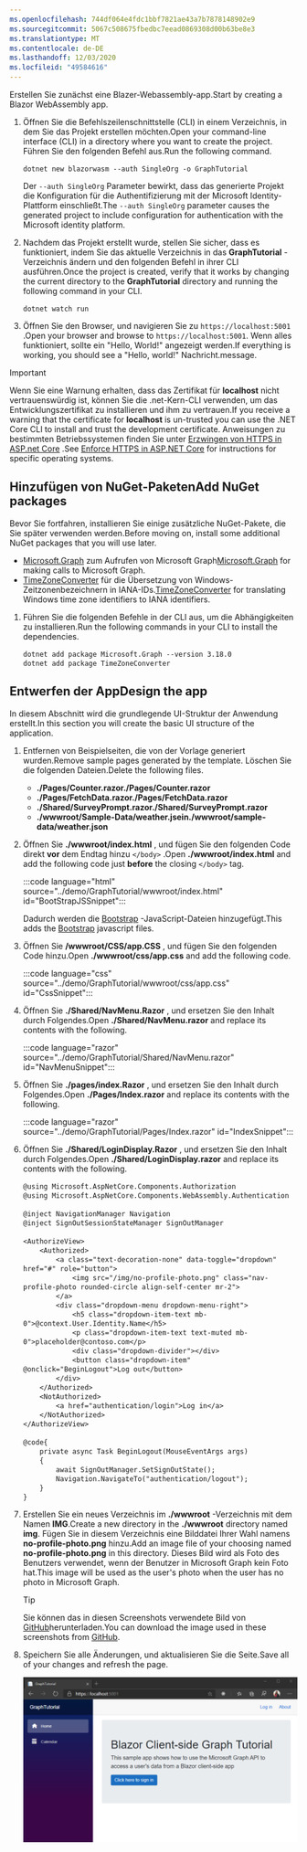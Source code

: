```yaml
---
ms.openlocfilehash: 744df064e4fdc1bbf7821ae43a7b7878148902e9
ms.sourcegitcommit: 5067c508675fbedbc7eead0869308d00b63be8e3
ms.translationtype: MT
ms.contentlocale: de-DE
ms.lasthandoff: 12/03/2020
ms.locfileid: "49584616"
---
```

<!-- markdownlint-disable MD002 MD041 -->

<span data-ttu-id="1eae6-101">Erstellen Sie zunächst eine Blazer-Webassembly-app.</span><span class="sxs-lookup"><span data-stu-id="1eae6-101">Start by creating a Blazor WebAssembly app.</span></span>

1. <span data-ttu-id="1eae6-102">Öffnen Sie die Befehlszeilenschnittstelle (CLI) in einem Verzeichnis, in dem Sie das Projekt erstellen möchten.</span><span class="sxs-lookup"><span data-stu-id="1eae6-102">Open your command-line interface (CLI) in a directory where you want to create the project.</span></span> <span data-ttu-id="1eae6-103">Führen Sie den folgenden Befehl aus.</span><span class="sxs-lookup"><span data-stu-id="1eae6-103">Run the following command.</span></span>

    ```Shell
    dotnet new blazorwasm --auth SingleOrg -o GraphTutorial
    ```

    <span data-ttu-id="1eae6-104">Der `--auth SingleOrg` Parameter bewirkt, dass das generierte Projekt die Konfiguration für die Authentifizierung mit der Microsoft Identity-Plattform einschließt.</span><span class="sxs-lookup"><span data-stu-id="1eae6-104">The `--auth SingleOrg` parameter causes the generated project to include configuration for authentication with the Microsoft identity platform.</span></span>

1. <span data-ttu-id="1eae6-105">Nachdem das Projekt erstellt wurde, stellen Sie sicher, dass es funktioniert, indem Sie das aktuelle Verzeichnis in das **GraphTutorial** -Verzeichnis ändern und den folgenden Befehl in ihrer CLI ausführen.</span><span class="sxs-lookup"><span data-stu-id="1eae6-105">Once the project is created, verify that it works by changing the current directory to the **GraphTutorial** directory and running the following command in your CLI.</span></span>

    ```Shell
    dotnet watch run
    ```

1. <span data-ttu-id="1eae6-106">Öffnen Sie den Browser, und navigieren Sie zu `https://localhost:5001` .</span><span class="sxs-lookup"><span data-stu-id="1eae6-106">Open your browser and browse to `https://localhost:5001`.</span></span> <span data-ttu-id="1eae6-107">Wenn alles funktioniert, sollte ein "Hello, World!" angezeigt werden.</span><span class="sxs-lookup"><span data-stu-id="1eae6-107">If everything is working, you should see a "Hello, world!"</span></span> <span data-ttu-id="1eae6-108">Nachricht.</span><span class="sxs-lookup"><span data-stu-id="1eae6-108">message.</span></span>

> [!IMPORTANT]
> <span data-ttu-id="1eae6-109">Wenn Sie eine Warnung erhalten, dass das Zertifikat für **localhost** nicht vertrauenswürdig ist, können Sie die .net-Kern-CLI verwenden, um das Entwicklungszertifikat zu installieren und ihm zu vertrauen.</span><span class="sxs-lookup"><span data-stu-id="1eae6-109">If you receive a warning that the certificate for **localhost** is un-trusted you can use the .NET Core CLI to install and trust the development certificate.</span></span> <span data-ttu-id="1eae6-110">Anweisungen zu bestimmten Betriebssystemen finden Sie unter [Erzwingen von HTTPS in ASP.net Core](/aspnet/core/security/enforcing-ssl?view=aspnetcore-3.1) .</span><span class="sxs-lookup"><span data-stu-id="1eae6-110">See [Enforce HTTPS in ASP.NET Core](/aspnet/core/security/enforcing-ssl?view=aspnetcore-3.1) for instructions for specific operating systems.</span></span>

## <a name="add-nuget-packages"></a><span data-ttu-id="1eae6-111">Hinzufügen von NuGet-Paketen</span><span class="sxs-lookup"><span data-stu-id="1eae6-111">Add NuGet packages</span></span>

<span data-ttu-id="1eae6-112">Bevor Sie fortfahren, installieren Sie einige zusätzliche NuGet-Pakete, die Sie später verwenden werden.</span><span class="sxs-lookup"><span data-stu-id="1eae6-112">Before moving on, install some additional NuGet packages that you will use later.</span></span>

- <span data-ttu-id="1eae6-113">[Microsoft.Graph](https://www.nuget.org/packages/Microsoft.Graph/) zum Aufrufen von Microsoft Graph</span><span class="sxs-lookup"><span data-stu-id="1eae6-113">[Microsoft.Graph](https://www.nuget.org/packages/Microsoft.Graph/) for making calls to Microsoft Graph.</span></span>
- <span data-ttu-id="1eae6-114">[TimeZoneConverter](https://github.com/mj1856/TimeZoneConverter) für die Übersetzung von Windows-Zeitzonenbezeichnern in IANA-IDs.</span><span class="sxs-lookup"><span data-stu-id="1eae6-114">[TimeZoneConverter](https://github.com/mj1856/TimeZoneConverter) for translating Windows time zone identifiers to IANA identifiers.</span></span>

1. <span data-ttu-id="1eae6-115">Führen Sie die folgenden Befehle in der CLI aus, um die Abhängigkeiten zu installieren.</span><span class="sxs-lookup"><span data-stu-id="1eae6-115">Run the following commands in your CLI to install the dependencies.</span></span>

    ```Shell
    dotnet add package Microsoft.Graph --version 3.18.0
    dotnet add package TimeZoneConverter
    ```

## <a name="design-the-app"></a><span data-ttu-id="1eae6-116">Entwerfen der App</span><span class="sxs-lookup"><span data-stu-id="1eae6-116">Design the app</span></span>

<span data-ttu-id="1eae6-117">In diesem Abschnitt wird die grundlegende UI-Struktur der Anwendung erstellt.</span><span class="sxs-lookup"><span data-stu-id="1eae6-117">In this section you will create the basic UI structure of the application.</span></span>

1. <span data-ttu-id="1eae6-118">Entfernen von Beispielseiten, die von der Vorlage generiert wurden.</span><span class="sxs-lookup"><span data-stu-id="1eae6-118">Remove sample pages generated by the template.</span></span> <span data-ttu-id="1eae6-119">Löschen Sie die folgenden Dateien.</span><span class="sxs-lookup"><span data-stu-id="1eae6-119">Delete the following files.</span></span>

    - <span data-ttu-id="1eae6-120">**./Pages/Counter.razor**</span><span class="sxs-lookup"><span data-stu-id="1eae6-120">**./Pages/Counter.razor**</span></span>
    - <span data-ttu-id="1eae6-121">**./Pages/FetchData.razor**</span><span class="sxs-lookup"><span data-stu-id="1eae6-121">**./Pages/FetchData.razor**</span></span>
    - <span data-ttu-id="1eae6-122">**./Shared/SurveyPrompt.razor**</span><span class="sxs-lookup"><span data-stu-id="1eae6-122">**./Shared/SurveyPrompt.razor**</span></span>
    - <span data-ttu-id="1eae6-123">**./wwwroot/Sample-Data/weather.jsein**</span><span class="sxs-lookup"><span data-stu-id="1eae6-123">**./wwwroot/sample-data/weather.json**</span></span>

1. <span data-ttu-id="1eae6-124">Öffnen Sie **./wwwroot/index.html** , und fügen Sie den folgenden Code direkt **vor** dem Endtag hinzu `</body>` .</span><span class="sxs-lookup"><span data-stu-id="1eae6-124">Open **./wwwroot/index.html** and add the following code just **before** the closing `</body>` tag.</span></span>

    :::code language="html" source="../demo/GraphTutorial/wwwroot/index.html" id="BootStrapJSSnippet":::

    <span data-ttu-id="1eae6-125">Dadurch werden die [Bootstrap](https://getbootstrap.com/docs/4.5/getting-started/introduction/) -JavaScript-Dateien hinzugefügt.</span><span class="sxs-lookup"><span data-stu-id="1eae6-125">This adds the [Bootstrap](https://getbootstrap.com/docs/4.5/getting-started/introduction/) javascript files.</span></span>

1. <span data-ttu-id="1eae6-126">Öffnen Sie **/wwwroot/CSS/app.CSS** , und fügen Sie den folgenden Code hinzu.</span><span class="sxs-lookup"><span data-stu-id="1eae6-126">Open **./wwwroot/css/app.css** and add the following code.</span></span>

    :::code language="css" source="../demo/GraphTutorial/wwwroot/css/app.css" id="CssSnippet":::

1. <span data-ttu-id="1eae6-127">Öffnen Sie **./Shared/NavMenu.Razor** , und ersetzen Sie den Inhalt durch Folgendes.</span><span class="sxs-lookup"><span data-stu-id="1eae6-127">Open **./Shared/NavMenu.razor** and replace its contents with the following.</span></span>

    :::code language="razor" source="../demo/GraphTutorial/Shared/NavMenu.razor" id="NavMenuSnippet":::

1. <span data-ttu-id="1eae6-128">Öffnen Sie **./pages/index.Razor** , und ersetzen Sie den Inhalt durch Folgendes.</span><span class="sxs-lookup"><span data-stu-id="1eae6-128">Open **./Pages/Index.razor** and replace its contents with the following.</span></span>

    :::code language="razor" source="../demo/GraphTutorial/Pages/Index.razor" id="IndexSnippet":::

1. <span data-ttu-id="1eae6-129">Öffnen Sie **./Shared/LoginDisplay.Razor** , und ersetzen Sie den Inhalt durch Folgendes.</span><span class="sxs-lookup"><span data-stu-id="1eae6-129">Open **./Shared/LoginDisplay.razor** and replace its contents with the following.</span></span>

    ```razor
    @using Microsoft.AspNetCore.Components.Authorization
    @using Microsoft.AspNetCore.Components.WebAssembly.Authentication

    @inject NavigationManager Navigation
    @inject SignOutSessionStateManager SignOutManager

    <AuthorizeView>
        <Authorized>
            <a class="text-decoration-none" data-toggle="dropdown" href="#" role="button">
                <img src="/img/no-profile-photo.png" class="nav-profile-photo rounded-circle align-self-center mr-2">
            </a>
            <div class="dropdown-menu dropdown-menu-right">
                <h5 class="dropdown-item-text mb-0">@context.User.Identity.Name</h5>
                <p class="dropdown-item-text text-muted mb-0">placeholder@contoso.com</p>
                <div class="dropdown-divider"></div>
                <button class="dropdown-item" @onclick="BeginLogout">Log out</button>
            </div>
        </Authorized>
        <NotAuthorized>
            <a href="authentication/login">Log in</a>
        </NotAuthorized>
    </AuthorizeView>

    @code{
        private async Task BeginLogout(MouseEventArgs args)
        {
            await SignOutManager.SetSignOutState();
            Navigation.NavigateTo("authentication/logout");
        }
    }
    ```

1. <span data-ttu-id="1eae6-130">Erstellen Sie ein neues Verzeichnis im **./wwwroot** -Verzeichnis mit dem Namen **IMG**.</span><span class="sxs-lookup"><span data-stu-id="1eae6-130">Create a new directory in the **./wwwroot** directory named **img**.</span></span> <span data-ttu-id="1eae6-131">Fügen Sie in diesem Verzeichnis eine Bilddatei Ihrer Wahl namens **no-profile-photo.png** hinzu.</span><span class="sxs-lookup"><span data-stu-id="1eae6-131">Add an image file of your choosing named **no-profile-photo.png** in this directory.</span></span> <span data-ttu-id="1eae6-132">Dieses Bild wird als Foto des Benutzers verwendet, wenn der Benutzer in Microsoft Graph kein Foto hat.</span><span class="sxs-lookup"><span data-stu-id="1eae6-132">This image will be used as the user's photo when the user has no photo in Microsoft Graph.</span></span>

    > [!TIP]
    > <span data-ttu-id="1eae6-133">Sie können das in diesen Screenshots verwendete Bild von [GitHub](https://github.com/microsoftgraph/msgraph-training-blazor-clientside/blob/master/demo/GraphTutorial/wwwroot/img/no-profile-photo.png)herunterladen.</span><span class="sxs-lookup"><span data-stu-id="1eae6-133">You can download the image used in these screenshots from [GitHub](https://github.com/microsoftgraph/msgraph-training-blazor-clientside/blob/master/demo/GraphTutorial/wwwroot/img/no-profile-photo.png).</span></span>

1. <span data-ttu-id="1eae6-134">Speichern Sie alle Änderungen, und aktualisieren Sie die Seite.</span><span class="sxs-lookup"><span data-stu-id="1eae6-134">Save all of your changes and refresh the page.</span></span>

    ![Screenshot der neu gestalteten Homepage](./images/create-app-01.png)
